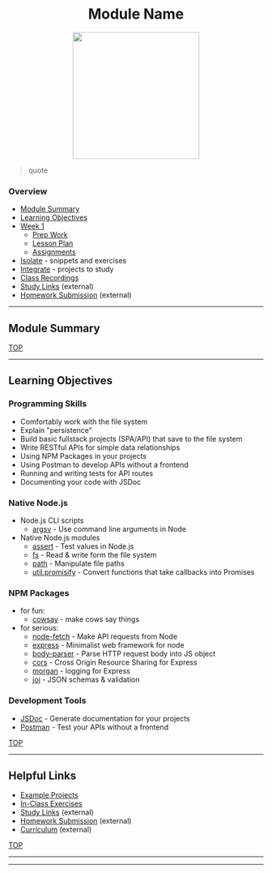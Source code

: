 <h1 id='top' align="center">Module Name</h1>

<div align="center">
  <a href="https://hackyourfuture.be" target="_blank">
    <img src="https://user-images.githubusercontent.com/18554853/63941625-4c7c3d00-ca6c-11e9-9a76-8d5e3632fe70.jpg" width="250" height="250"/>
  </a>
</div>

>  quote

### Overview

* [Module Summary](#module-summary)
* [Learning Objectives](#learning-objectives)
* [Week 1](./week-1)
  * [Prep Work](./week-1#prep-work)
  * [Lesson Plan](./week-1#lesson-plan)
  * [Assignments](./week-1#assignments)
* [Isolate](./isolate) - snippets and exercises
* [Integrate](./integrate) - projects to study
* [Class Recordings](./class-recordings.md)
* [Study Links](https://study.hackyourfuture.be) (external)
* [Homework Submission](https://github.com/hackyourfuturebelgium/homework-submission) (external)

---

## Module Summary

[TOP](#overview)

---

## Learning Objectives

### Programming Skills

* Comfortably work with the file system
* Explain "persistence"
* Build basic fullstack projects (SPA/API) that save to the file system
* Write RESTful APIs for simple data relationships
* Using NPM Packages in your projects
* Using Postman to develop APIs without a frontend
* Running and writing tests for API routes
* Documenting your code with JSDoc

### Native Node.js

* Node.js CLI scripts
  * [argsv](https://nodejs.org/en/knowledge/command-line/how-to-parse-command-line-arguments/) - Use command line arguments in Node
* Native Node.js modules
  * [assert](https://nodejs.org/api/assert.html) - Test values in Node.js
  * [fs](https://nodejs.org/api/fs.html) - Read & write form the file system
  * [path](https://nodejs.org/api/path.html) - Manipulate file paths
  * [util.promisify](https://nodejs.org/api/util.html#util_util_promisify_original) - Convert functions that take callbacks into Promises

### NPM Packages

* for fun:
  * [cowsay](https://github.com/piuccio/cowsay) - make cows say things
* for serious:
  * [node-fetch](https://github.com/node-fetch/node-fetch) - Make API requests from Node
  * [express](https://github.com/expressjs/express) - Minimalist web framework for node
  * [body-parser](https://github.com/expressjs/body-parser) - Parse HTTP request body into JS object
  * [cors](https://github.com/expressjs/cors) - Cross Origin Resource Sharing for Express
  * [morgan](https://github.com/expressjs/morgan) - logging for Express
  * [joi](https://github.com/hapijs/joi) - JSON schemas & validation

### Development Tools

* [JSDoc](https://github.com/jsdoc/jsdoc) - Generate documentation for your projects
* [Postman](https://www.postman.com/) - Test your APIs without a frontend

[TOP](#overview)

---

## Helpful Links

* [Example Projects](./example-projects)
* [In-Class Exercises](./javascripting)
* [Study Links](https://study.hackyourfuture.be) (external)
* [Homework Submission](https://github.com/hackyourfuturebelgium/homework-submission) (external)
* [Curriculum](https://curriculum.hackyourfuture.be/) (external)

[TOP](#overview)

---
---
